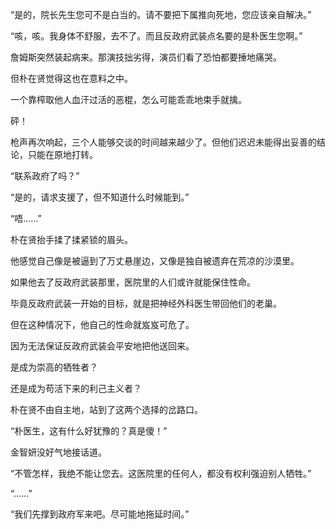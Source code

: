 “是的，院长先生您可不是白当的。请不要把下属推向死地，您应该亲自解决。”

“咳，咳。我身体不舒服，去不了。而且反政府武装点名要的是朴医生您啊。”

詹姆斯突然装起病来。那演技拙劣得，演员们看了恐怕都要捶地痛哭。

但朴在贤觉得这也在意料之中。

一个靠榨取他人血汗过活的恶棍，怎么可能乖乖地束手就擒。

砰！

枪声再次响起，三个人能够交谈的时间越来越少了。但他们迟迟未能得出妥善的结论，只能在原地打转。

“联系政府了吗？”

“是的，请求支援了，但不知道什么时候能到。”

“唔……”

朴在贤抬手揉了揉紧锁的眉头。

他感觉自己像是被逼到了万丈悬崖边，又像是独自被遗弃在荒凉的沙漠里。

如果他去了反政府武装那里，医院里的人们或许就能保住性命。

毕竟反政府武装一开始的目标，就是把神经外科医生带回他们的老巢。

但在这种情况下，他自己的性命就岌岌可危了。

因为无法保证反政府武装会平安地把他送回来。

是成为崇高的牺牲者？

还是成为苟活下来的利己主义者？

朴在贤不由自主地，站到了这两个选择的岔路口。

“朴医生，这有什么好犹豫的？真是傻！”

金智妍没好气地接话道。

“不管怎样，我绝不能让您去。这医院里的任何人，都没有权利强迫别人牺牲。”

“……”

“我们先撑到政府军来吧。尽可能地拖延时间。”